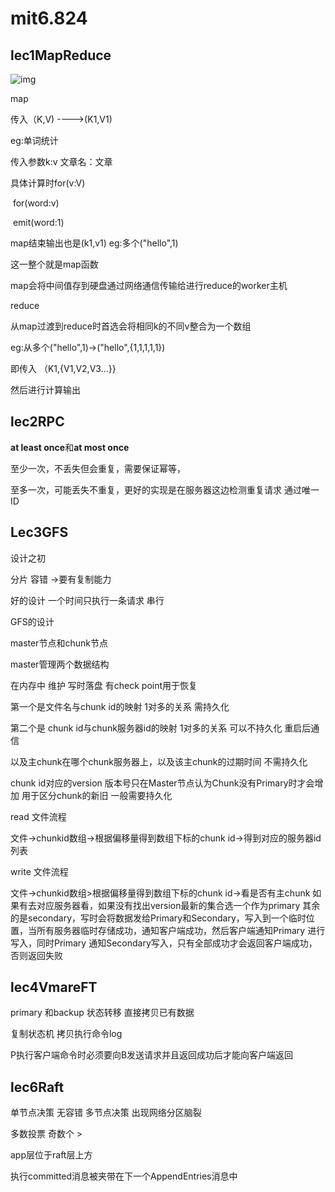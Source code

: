 # mit6.824

## lec1MapReduce

![img](https://pic2.zhimg.com/80/v2-246b7bebdd8b5c7b7eec10cdc46e3819_720w.jpg)

map

传入（K,V)  ---->(K1,V1)

 eg:单词统计 

传入参数k:v  文章名：文章 

具体计算时for(v:V)

​					for(word:v)

​						emit(word:1)

map结束输出也是(k1,v1) eg:多个("hello",1)

这一整个就是map函数 

map会将中间值存到硬盘通过网络通信传输给进行reduce的worker主机

reduce 

从map过渡到reduce时首选会将相同k的不同v整合为一个数组

eg:从多个("hello",1)->("hello",{1,1,1,1,1})

即传入 （K1,{V1,V2,V3...}}

然后进行计算输出

## lec2RPC

**at least once**和**at most once**

至少一次，不丢失但会重复，需要保证幂等，

至多一次，可能丢失不重复，更好的实现是在服务器这边检测重复请求 通过唯一ID

## Lec3GFS

设计之初

分片 容错 ->要有复制能力

好的设计 一个时间只执行一条请求 串行

GFS的设计

master节点和chunk节点

master管理两个数据结构  

在内存中 维护 写时落盘 有check point用于恢复

第一个是文件名与chunk id的映射 1对多的关系 需持久化

第二个是 chunk id与chunk服务器id的映射 1对多的关系  可以不持久化 重启后通信

以及主chunk在哪个chunk服务器上，以及该主chunk的过期时间 不需持久化

chunk id对应的version  版本号只在Master节点认为Chunk没有Primary时才会增加    用于区分chunk的新旧 一般需要持久化	



read 文件流程 

文件->chunkid数组->根据偏移量得到数组下标的chunk id->得到对应的服务器id列表

write 文件流程

文件->chunkid数组>根据偏移量得到数组下标的chunk id->看是否有主chunk 如果有去对应服务器看，如果没有找出version最新的集合选一个作为primary 其余的是secondary，写时会将数据发给Primary和Secondary，写入到一个临时位置，当所有服务器临时存储成功，通知客户端成功，然后客户端通知Primary 进行写入，同时Primary 通知Secondary写入，只有全部成功才会返回客户端成功，否则返回失败



## lec4VmareFT

primary 和backup 状态转移 直接拷贝已有数据

复制状态机 拷贝执行命令log



P执行客户端命令时必须要向B发送请求并且返回成功后才能向客户端返回

## lec6Raft

单节点决策 无容错 多节点决策 出现网络分区脑裂

多数投票 奇数个 >

app层位于raft层上方 

执行committed消息被夹带在下一个AppendEntries消息中